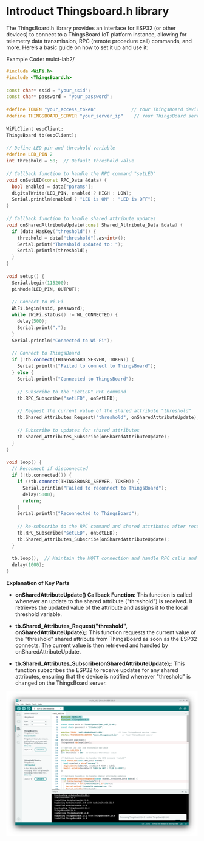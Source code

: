 # Introduct Thingsboard.h library

The ThingsBoard.h library provides an interface for ESP32 (or other devices) to connect to a ThingsBoard IoT platform instance, allowing for telemetry data transmission, RPC (remote procedure call) commands, and more. Here’s a basic guide on how to set it up and use it:

Example Code: muict-lab2/

```cpp
#include <WiFi.h>
#include <ThingsBoard.h>

const char* ssid = "your_ssid";
const char* password = "your_password";

#define TOKEN "your_access_token"             // Your ThingsBoard device token
#define THINGSBOARD_SERVER "your_server_ip"    // Your ThingsBoard server

WiFiClient espClient;
ThingsBoard tb(espClient);

// Define LED pin and threshold variable
#define LED_PIN 2
int threshold = 50;  // Default threshold value

// Callback function to handle the RPC command "setLED"
void onSetLED(const RPC_Data &data) {
  bool enabled = data["params"];
  digitalWrite(LED_PIN, enabled ? HIGH : LOW);
  Serial.println(enabled ? "LED is ON" : "LED is OFF");
}

// Callback function to handle shared attribute updates
void onSharedAttributeUpdate(const Shared_Attribute_Data &data) {
  if (data.HasKey("threshold")) {
    threshold = data["threshold"].as<int>();
    Serial.print("Threshold updated to: ");
    Serial.println(threshold);
  }
}

void setup() {
  Serial.begin(115200);
  pinMode(LED_PIN, OUTPUT);

  // Connect to Wi-Fi
  WiFi.begin(ssid, password);
  while (WiFi.status() != WL_CONNECTED) {
    delay(500);
    Serial.print(".");
  }
  Serial.println("Connected to Wi-Fi");

  // Connect to ThingsBoard
  if (!tb.connect(THINGSBOARD_SERVER, TOKEN)) {
    Serial.println("Failed to connect to ThingsBoard");
  } else {
    Serial.println("Connected to ThingsBoard");

    // Subscribe to the "setLED" RPC command
    tb.RPC_Subscribe("setLED", onSetLED);

    // Request the current value of the shared attribute "threshold"
    tb.Shared_Attributes_Request("threshold", onSharedAttributeUpdate);

    // Subscribe to updates for shared attributes
    tb.Shared_Attributes_Subscribe(onSharedAttributeUpdate);
  }
}

void loop() {
  // Reconnect if disconnected
  if (!tb.connected()) {
    if (!tb.connect(THINGSBOARD_SERVER, TOKEN)) {
      Serial.println("Failed to reconnect to ThingsBoard");
      delay(5000);
      return;
    }
    Serial.println("Reconnected to ThingsBoard");

    // Re-subscribe to the RPC command and shared attributes after reconnecting
    tb.RPC_Subscribe("setLED", onSetLED);
    tb.Shared_Attributes_Subscribe(onSharedAttributeUpdate);
  }

  tb.loop();  // Maintain the MQTT connection and handle RPC calls and shared attribute updates
  delay(1000);
}
```

**Explanation of Key Parts**

- **onSharedAttributeUpdate() Callback Function:** This function is called whenever an update to the shared attribute ("threshold") is received. It retrieves the updated value of the attribute and assigns it to the local threshold variable.

- **tb.Shared_Attributes_Request("threshold", onSharedAttributeUpdate);:** This function requests the current value of the "threshold" shared attribute from ThingsBoard as soon as the ESP32 connects. The current value is then retrieved and handled by onSharedAttributeUpdate.

- **tb.Shared_Attributes_Subscribe(onSharedAttributeUpdate);:** This function subscribes the ESP32 to receive updates for any shared attributes, ensuring that the device is notified whenever "threshold" is changed on the ThingsBoard server.

![](../assets/images/thingsboard_library.png)
